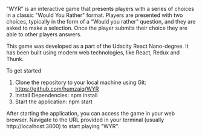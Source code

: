 "WYR” is an interactive game that presents players with a series of choices in a classic "Would You Rather" format. Players are presented with two choices, typically in the form of a “Would you rather” question, and they are asked to make a selection. Once the player submits their choice they are able to other players answers.

This game was developed as a part of the Udacity React Nano-degree. It has been built using modern web technologies, like React, Redux and Thunk.


To get started
1. Clone the repository to your local machine using Git:
https://github.com/humzaiq/WYR
2. Install Dependencies:
npm install
3. Start the application:
npm start

After starting the application, you can access the game in your web browser. Navigate to the URL provided in your terminal (usually http://localhost:3000) to start playing "WYR".


